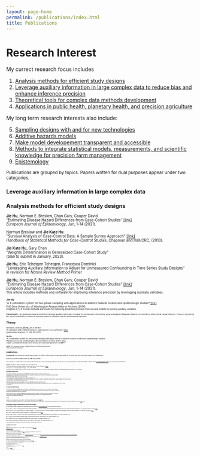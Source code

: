 ```yaml
---
layout: page-home
permalink: /publications/index.html
title: Publications
---
```


# Research Interest

My currect research focus includes <br/>
<!-- are driven by three goals: 1) enable people to generate and use large complex data more intelligently and efficiently,-->
<!--2) use data science to improve planetary health --- human health and the state of the natural systems on which it depends, -->
<!--3) and 3) advance precision agriculture. In particular, my research interests include the following -->

1. [Analysis methods for efficient study designs](#method)
2. [Leverage auxiliary information in large complex data to reduce bias and enhance inference precision](#auxiliary)
3. [Theoretical tools for complex data methods development](#theory)
4. [Applications in  public health, planetary health, and precision agriculture](#application)

My long term research interests also include: <br/>

5. [Sampling designs with and for new technologies](#study-design)
6. [Additive hazards models](#ah)
7. [Make model developement transparent and accessible](#model)
8. [Methods to integrate statistical models, measurements, and scientific knowledge for precision farm management](#measurement-model)
9. [Epistemology](#epistemology)



<small> Publications are grouped by topics. Papers written for dual purposes appear under two categories.<small>

## Leverage auxiliary information in large complex data <a name="auxiliary"></a>
   

   

## Analysis methods for efficient study designs<a name="method"></a>

**Jie Hu**, Norman E. Breslow, Chan Gary, Couper David<br/>
“Estimating Disease Hazard Differences from Case-Cohort Studies” [[link]](https://link.springer.com/article/10.1007/s10654-021-00739-3)<br/>
*European Journal of Epidemiology*, Jun, 1-14 (2021). <br/>

   
Norman Breslow and **Jie Kate Hu**<br/>
"Survival Analysis of Case-Control Data: A Sample Survey Approach" [[link]](https://www.mn.uio.no/math/english/research/groups/statistics-data-science/handbook-of-case-control-studies/chapter-17/)<br/>
*Handbook of Statistical Methods for Case-Control Studies*, Chapman and Hall/CRC, (2018). <br/>



**Jie Kate Hu**, Gary Chan <br/>
“Weights Determination in Generalized Case-Cohort Study”<br/>
(plan to submit in January, 2023). <br/>
   
   
**Jie Hu**, Eric Tchetgen Tchetgen, Francesca Dominici<br/>
“Leveraging Auxiliary Information to Adjust for Unmeasured Confounding in Time Series Study Designs”<br/>
in revision for *Nature Review Method Primer* <br/>
 
  
 **Jie Hu**, Norman E. Breslow, Chan Gary, Couper David<br/>
“Estimating Disease Hazard Differences from Case-Cohort Studies” [[link]](https://link.springer.com/article/10.1007/s10654-021-00739-3)<br/>
*European Journal of Epidemiology*, Jun, 1-14 (2021).<br/>
<small> This article includes methods and software for improving inference precision by leveraging auxiliary variables.<small> <br/> 

 **Jie Hu** <br/>
"A Z-estimation system for two-phase sampling with applications to additive hazards models and epidemiologic studies" 
   [[link]](https://digital.lib.washington.edu/researchworks/handle/1773/27427) <br/> 
PhD Diss.*University of Washington ResearchWorks Archive* (2014). <br/>
<small> Chapters 4, 5, 6 include methods and results for improving prediction precision from survival models by levering auxiliary variables.<small>

 
**Current work**: I am developing several methods to leverage auxiliary information to adjust for unmeasured confounding, using techniques in Bayesian statistics, econometrics, and proximal causal inference. I focus on recovering the causal estimand for continuous exposure, which is often the case for environmental exposure. <br/>   
   
## Theory <a name="theory"></a>

Norman E. Breslow, **Jie Hu**, Jon A. Wellner<br/>
“Z-estimation and Stratified Samples: Application to Survival Models” [[link]](https://www.ncbi.nlm.nih.gov/pmc/articles/PMC4503541/)<br/>
*Lifetime Data Analysis*, 21, 493-516 (2015).<br/>

**Jie Hu**  <br/>
"A Z-estimation system for two-phase sampling with applications to additive hazards models and epidemiologic studies" <br/>
PhD Diss.*University of Washington ResearchWorks Archive* (2014) [[link]](https://digital.lib.washington.edu/researchworks/handle/1773/27427).<br/>
<small> Chapter  2 provided theoretical tools to develop and extend semiparametric models. <small> <br/>
   
**Jie Hu**, “A Z-estimation System: A Modular Approach to Model Development” <br/>
(plan to resubmit in Feburary) <br/>
   
 

## Applications <a name="application"></a> 

**Current work**: I am studying the climate hazard patterns of wildfire, wildfire smoke, extreme heat, and flood, as well as their short-term health impacts with collaborators.
   
#### Cardiovascular Disease/Biomarkers hs-CRP and Lp-PLA2
I am looking for collaboration opportunities with practitioners who are treating cardiovascular diseases or are interested in potential biomakers. Please email contact@katehu.com if you have recommendations. 
   
**Jie Hu**, Norman E. Breslow, Chan Gary, Couper David <br/>
“Estimating Disease Hazard Differences from Case-Cohort Studies” [[link]](https://link.springer.com/article/10.1007/s10654-021-00739-3)<br/>
*European Journal of Epidemiology*, Jun, 1-14 (2021). <br/>
<small> we observed a synergistic effect of the hs-CRP and Lp-PLA2 biomarkers on coronary heart disease hazard rate among participants with lower LDL cholesterol. <small>

   
#### Inflammatory Bowel Disease 
   <!--Collaborator: Afzali Anita [[link]](https://med.uc.edu/landing-pages/faculty-profile/index/pubs/afzaliaa))-->

Afzali Anita, Christopher J. Park, Kehao Zhu, **Jie Kate Hu**, Prachi Sharma, Mika N. Sinanan, and Scott D. Lee<br/>
“Preoperative Use of Methotrexate and the Risk of Early Postoperative Complications in Patients with Inflammatory Bowel Disease” <br/>
*Inflammatory Bowel Diseases*, 22(8), 1887-95 (2016).<br/>

Afzali Anita, Chelle L. Wheat, **Jie K. Hu**, John E. Olerud, and Scott D. Lee<br/>
“The Association of Psoriasiform Rash with anti-Tumor Necrosis Factor (anti-TNF) Therapy in Inflammatory Bowel Disease: A Single Academic Center Case Series” <br/>
*Journal of Crohn’s and Colitis*, 8(6), 480-488 (2014). <br/>

Manickavasagan,Hanisha, Butnariu Madalina, Porter Kyle , **Hu K. Jie**, Husain Syed, and Afzali Anita<br/>
"Inflammatory Bowel Disease Patients with Type 2 Diabetes and Obesity have a Higher Annual Burden and Costs of Hospitalizations: A call for action” <br/>
in submission. <br/>





<!--Precision agriculture**Hu, J** & Carrion C. (2022) Using Causal Learning Algorithms to Assist in Agricultural Management Decisions. -->
 <!--Precision agriculture(U.S. Patent No. #11,406,053) -->

<!--Precision agriculture**Hu, J** & Ladoni, M. (2021) Location Selection for Treatment Sampling ---A field Study Design Tool to Optimize Treatment --> 
<!--Precision agricultureAssignment and Soil Sampling Locations for Model Calibration. (U.S. Patent No. #10,963,606)-->

<!--Precision agriculture**Hu, J**.  (2021). Location Selection for Model Assessment. (U.S. Patent No. #10, 990,716) -->


#### Air quality and climate hazards 
   <!--(Collaborators: Center for Climate & Health, Boston University [[link]](https://sites.bu.edu/climateandhealth/)) -->

Zixu Zhao, Melissa Lunden, **Jie Kate Hu**, Brian Lafranchi, Yutong Liang, Caleb Arata, Erin Katz, Allen H. Goldstein, Haofei Zhang <br/>
“Air Pollution Mapping and Machine Learning Reveal Key Factors for Distinct Community-level Exposures in San Francisco, California” <br/>
submitted to *Environmental Science & Technology* <br/>

Keith R. Spangler, Quinn H. Adams, **Jie Kate Hu**, Danielle Braun, Kate R. Weinberger, Francesca Dominici, and Gregory A. Wellenius <br/>
“Does Choice of Outdoor Heat Metric Affect Heat-Related Epidemiologic Analyses in the US Medicare Population?”<br/> 
submitted to *Environmental Epidemiology* <br/>

#### Forest 
   <!-- collaborators: Kelly McConville [link](https://mcconville.rbind.io/summer_2023.html) -->
   <!-- US Forest Service; NCASI, Inc [[link]](https://www.ncasifoundation.org/)) -->

Maxwell J.D. VanLandschoot, Julian Schmitte, (mentored by Kelly McConville & **Jie Kate Hu**)<br/>
"A Dashboard to Visualize Climate and Tree Species Change – Informing Forestry professionals, Conservationists, and Regulators the Potential Impacts of Climate Change on US Forests" [[link]](https://mjdvl.shinyapps.io/NCASI_APP/) (2022) <br/>



   



   
## Sampling designs with and for new technologies <a name="study-design"></a>

My next research interest is adatpive and scalable sampling design. Please email contact@katehu.com if you are interested in discussion. <br/>
   
**Hu, J**, Jerkins, J, Goebel, N. Routing Method for Mobile Monitoring Platforms --- A scalable sampling method that dispatches a fleet of vehicles to collect environmental data unbiasedly (U. S. Application Serial No.17/332789) [[link]](https://uspto.report/patent/app/20210377708) <br/>

**Hu, J** & Ladoni, M. (2021) Location Selection for Treatment Sampling ---A field Study Design Tool to Optimize Treatment Assignment and Soil Sampling Locations for Model Calibration. (U.S. Patent No. #10,963,606) [[link]](https://uspto.report/patent/grant/10,963,606) <br/> 

**Hu, J**.  (2021). Location Selection for Model Assessment. (U.S. Patent No. #10, 990,716) [[link]](https://uspto.report/patent/grant/10,990,716) <br/>

Zheng, ZS, **Hu, J**, Malone, M, Vogel N, A Time-Series Clustering
Approach for Soil Moisture Probes Placement. Technical Report*, The Climate Corporation, 2017

**Hu, J**, A Model-Assisted Probability Sampling Design for Representative
Locations. Technical Report*, The Climate Corporation, 2017
   
**Hu, J**, Evaluation of the 2015 Climatology Field Experiments. Technical Report*, The Climate Corporation,
2015
   
**Hu, J**, Variable Seeding Rate Corn Research Partner Trials Analysis, Technical
Report*, The Climate Corporation, 2015  
   
*<small>Internal Peer-Reviewed Technical Reports @ The Climate Corporation, A subsidary of Bayer Crop Science <small> <br/>
   
   
## Additive hazards model <a name="ah"></a>
   
A R package:<br/>
**Jie Hu** "Fit Additive Hazards Models for Survival Analysis", CRAN - Package *addhazard* (2020). [[link1]](https://github.com/katehu/addhazard) [[link2]](https://cran.r-project.org/web/packages/addhazard/index.html)<br/> 
[[link to A user's manual]](https://cran.r-project.org/web/packages/addhazard/addhazard.pdf)

A R shiny app:<br/>
Victoria Ding and **Jie Hu** "Additive Hazards [[link]](https://addhazard.shinyapps.io/addhazard_shiny/?_ga=2.22828659.979974368.1670686069-1357428355.1670686069) <br/>
   
Tutorial1 - analysis of a National Wilms Tumor Study dataset [[link]](https://www.mn.uio.no/math/english/research/groups/statistics-data-science/handbook-of-case-control-studies/chapter-17/bc_ah_analysis_for_table_17.4.html), hosted by Department of Mathematics, University of Oslo<br/>

Tutorial2 - analysis of an Atherosclerosis Risk in Communities Study (ARIC) dataset  <br/>
**Jie Hu**, Norman E. Breslow, Chan Gary, Couper David <br/>
“Estimating Disease Hazard Differences from Case-Cohort Studies” [[links to scientific questions]](https://link.springer.com/article/10.1007/s10654-021-00739-3) [[links to analysis code]] (https://static-content.springer.com/esm/art%3A10.1007%2Fs10654-021-00739-3/MediaObjects/10654_2021_739_MOESM1_ESM.pdf)<br/>
*European Journal of Epidemiology*, Jun, 1-14 (2021).<br/>
   
"A Z-estimation system for two-phase sampling with applications to additive hazards models and epidemiologic studies" 
   [[link to validation results]](https://digital.lib.washington.edu/researchworks/handle/1773/27427) <br/> 
PhD Diss.*University of Washington ResearchWorks Archive* (2014). <br/>
<small> Chapter 5 includes validation studies of all the estimators implemented in R package *addhazard*.<small>


## Methods to integrate statistical models, measurements, and scientific knowledge <a name="measurement-model"></a> 
   
**Hu**, J & Carrion C. (2022) Using Causal Learning Algorithms to Assist in
Agricultural Management Decisions. (U.S. Patent No. #11,406,053) [[link]](https://uspto.report/patent/grant/11,406,053)<br/>
   
**Hu**, J, Casquilho C., Chen, M, Combining Measurements and Models for
Nitrogen Management. Technical Report*, The Climate Corporation, 2018 <br/>
   
**Hu**, J,, Adjust Measurement-based Nitrogen Management Decisions using
Biogeochemical Process Models. Technical Report*,The Climate Corporation, 2018<br/>

*<small>Internal Peer-Reviewed Technical Reports @ The Climate Corporation, A subsidary of Bayer Crop Science <small> <br/>
   
   
## Make model developement transparent and accessible <a name="model"></a>

This  a long-term research program 
For  applied science researchers:  <br/>
**Hu, J**. System and Method for Modular Design of Statistical Models (U. S. Application Serial No. 18/051,403) <br/>

For semiparametric model developers: <br/>
**Hu, J** "A Z-estimation system for two-phase sampling with applications to additive hazards models and epidemiologic studies" [[link]](https://digital.lib.washington.edu/researchworks/handle/1773/27427) <br/> 
PhD Diss.*University of Washington ResearchWorks Archive* (2014).  <br/>
<small> Chapter 1 & 2 lay out on how to develop and extend semiparametric models systematically <small>
      
   

## Epistemology <a name="epistemology"></a> 

My next interest is *objectivity*. Please email contact@katehu.com if you are interested in discussion.<br/>
   
**Jie Kate Hu** , Xianlong Wang, Pei Wang <br/>
“Testing Gene-gene Interactions in Genome Wide Association Studies” [[link]](https://www.ncbi.nlm.nih.gov/pmc/articles/PMC4487553/)<br/> 
*Genetic Epidemiology*, 38, 123-134 (2014). <br/>
   <small>  Studied definitions of gene-gene interaction; pointed out the flaws in comparison studies of gene-gene interaction testing methods in literature due to variation in definitions; provided conditions of when these tests were comparable <small>  <br/>

      
